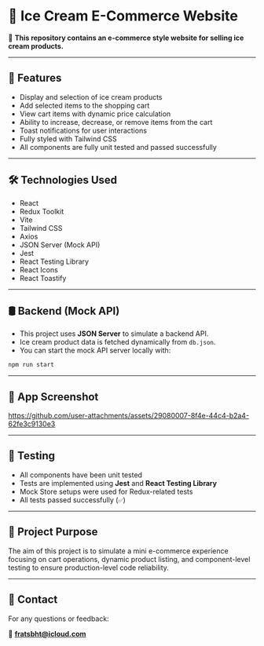 # 🍦 Ice Cream E-Commerce Website

🔗 **This repository contains an e-commerce style website for selling ice cream products.**

---

## 🚀 Features

- Display and selection of ice cream products  
- Add selected items to the shopping cart  
- View cart items with dynamic price calculation  
- Ability to increase, decrease, or remove items from the cart  
- Toast notifications for user interactions  
- Fully styled with Tailwind CSS  
- All components are fully unit tested and passed successfully  

---

## 🛠️ Technologies Used

- React  
- Redux Toolkit  
- Vite  
- Tailwind CSS  
- Axios  
- JSON Server (Mock API)  
- Jest  
- React Testing Library  
- React Icons  
- React Toastify  

---

## 🛢️ Backend (Mock API)

- This project uses **JSON Server** to simulate a backend API.  
- Ice cream product data is fetched dynamically from `db.json`.  
- You can start the mock API server locally with:

```bash
npm run start
```

---

## 📸 App Screenshot



https://github.com/user-attachments/assets/29080007-8f4e-44c4-b2a4-62fe3c9130e3



---

## 🧪 Testing

- All components have been unit tested  
- Tests are implemented using **Jest** and **React Testing Library**  
- Mock Store setups were used for Redux-related tests  
- All tests passed successfully (`✅`)  

---

## 📝 Project Purpose

The aim of this project is to simulate a mini e-commerce experience focusing on cart operations, dynamic product listing, and component-level testing to ensure production-level code reliability.

---

## 📩 Contact

For any questions or feedback:

📧 **fratsbht@icloud.com**
